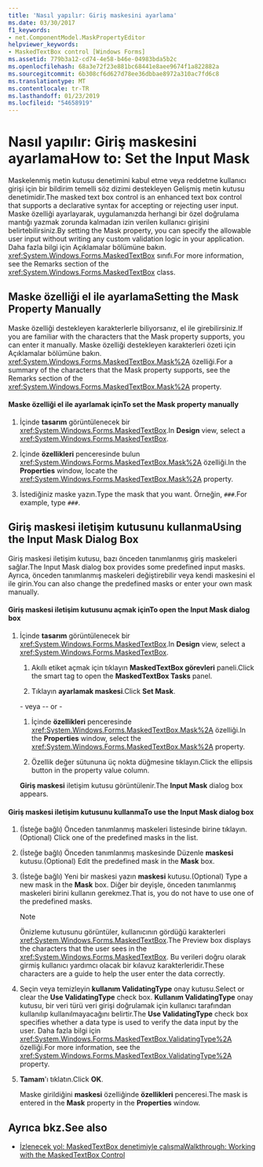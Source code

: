 ```yaml
---
title: 'Nasıl yapılır: Giriş maskesini ayarlama'
ms.date: 03/30/2017
f1_keywords:
- net.ComponentModel.MaskPropertyEditor
helpviewer_keywords:
- MaskedTextBox control [Windows Forms]
ms.assetid: 779b3a12-cd74-4e58-b46e-04983bda5b2c
ms.openlocfilehash: 68a3e72f23e881bc68441e8aee9674f1a822882a
ms.sourcegitcommit: 6b308cf6d627d78ee36dbbae8972a310ac7fd6c8
ms.translationtype: MT
ms.contentlocale: tr-TR
ms.lasthandoff: 01/23/2019
ms.locfileid: "54658919"
---
```

# <a name="how-to-set-the-input-mask"></a><span data-ttu-id="cc610-102">Nasıl yapılır: Giriş maskesini ayarlama</span><span class="sxs-lookup"><span data-stu-id="cc610-102">How to: Set the Input Mask</span></span>
<span data-ttu-id="cc610-103">Maskelenmiş metin kutusu denetimini kabul etme veya reddetme kullanıcı girişi için bir bildirim temelli söz dizimi destekleyen Gelişmiş metin kutusu denetimidir.</span><span class="sxs-lookup"><span data-stu-id="cc610-103">The masked text box control is an enhanced text box control that supports a declarative syntax for accepting or rejecting user input.</span></span> <span data-ttu-id="cc610-104">Maske özelliği ayarlayarak, uygulamanızda herhangi bir özel doğrulama mantığı yazmak zorunda kalmadan izin verilen kullanıcı girişini belirtebilirsiniz.</span><span class="sxs-lookup"><span data-stu-id="cc610-104">By setting the Mask property, you can specify the allowable user input without writing any custom validation logic in your application.</span></span> <span data-ttu-id="cc610-105">Daha fazla bilgi için Açıklamalar bölümüne bakın. <xref:System.Windows.Forms.MaskedTextBox> sınıfı.</span><span class="sxs-lookup"><span data-stu-id="cc610-105">For more information, see the Remarks section of the <xref:System.Windows.Forms.MaskedTextBox> class.</span></span>  
  
## <a name="setting-the-mask-property-manually"></a><span data-ttu-id="cc610-106">Maske özelliği el ile ayarlama</span><span class="sxs-lookup"><span data-stu-id="cc610-106">Setting the Mask Property Manually</span></span>  
 <span data-ttu-id="cc610-107">Maske özelliği destekleyen karakterlerle biliyorsanız, el ile girebilirsiniz.</span><span class="sxs-lookup"><span data-stu-id="cc610-107">If you are familiar with the characters that the Mask property supports, you can enter it manually.</span></span> <span data-ttu-id="cc610-108">Maske özelliği destekleyen karakterleri özeti için Açıklamalar bölümüne bakın. <xref:System.Windows.Forms.MaskedTextBox.Mask%2A> özelliği.</span><span class="sxs-lookup"><span data-stu-id="cc610-108">For a summary of the characters that the Mask property supports, see the Remarks section of the <xref:System.Windows.Forms.MaskedTextBox.Mask%2A> property.</span></span>  
  
#### <a name="to-set-the-mask-property-manually"></a><span data-ttu-id="cc610-109">Maske özelliği el ile ayarlamak için</span><span class="sxs-lookup"><span data-stu-id="cc610-109">To set the Mask property manually</span></span>  
  
1.  <span data-ttu-id="cc610-110">İçinde **tasarım** görüntülenecek bir <xref:System.Windows.Forms.MaskedTextBox>.</span><span class="sxs-lookup"><span data-stu-id="cc610-110">In **Design** view, select a <xref:System.Windows.Forms.MaskedTextBox>.</span></span>  
  
2.  <span data-ttu-id="cc610-111">İçinde **özellikleri** penceresinde bulun <xref:System.Windows.Forms.MaskedTextBox.Mask%2A> özelliği.</span><span class="sxs-lookup"><span data-stu-id="cc610-111">In the **Properties** window, locate the <xref:System.Windows.Forms.MaskedTextBox.Mask%2A> property.</span></span>  
  
3.  <span data-ttu-id="cc610-112">İstediğiniz maske yazın.</span><span class="sxs-lookup"><span data-stu-id="cc610-112">Type the mask that you want.</span></span> <span data-ttu-id="cc610-113">Örneğin, `###`.</span><span class="sxs-lookup"><span data-stu-id="cc610-113">For example, type `###`.</span></span>  
  
## <a name="using-the-input-mask-dialog-box"></a><span data-ttu-id="cc610-114">Giriş maskesi iletişim kutusunu kullanma</span><span class="sxs-lookup"><span data-stu-id="cc610-114">Using the Input Mask Dialog Box</span></span>  
 <span data-ttu-id="cc610-115">Giriş maskesi iletişim kutusu, bazı önceden tanımlanmış giriş maskeleri sağlar.</span><span class="sxs-lookup"><span data-stu-id="cc610-115">The Input Mask dialog box provides some predefined input masks.</span></span> <span data-ttu-id="cc610-116">Ayrıca, önceden tanımlanmış maskeleri değiştirebilir veya kendi maskesini el ile girin.</span><span class="sxs-lookup"><span data-stu-id="cc610-116">You can also change the predefined masks or enter your own mask manually.</span></span>  
  
#### <a name="to-open-the-input-mask-dialog-box"></a><span data-ttu-id="cc610-117">Giriş maskesi iletişim kutusunu açmak için</span><span class="sxs-lookup"><span data-stu-id="cc610-117">To open the Input Mask dialog box</span></span>  
  
1.  <span data-ttu-id="cc610-118">İçinde **tasarım** görüntülenecek bir <xref:System.Windows.Forms.MaskedTextBox>.</span><span class="sxs-lookup"><span data-stu-id="cc610-118">In **Design** view, select a <xref:System.Windows.Forms.MaskedTextBox>.</span></span>  
  
    1.  <span data-ttu-id="cc610-119">Akıllı etiket açmak için tıklayın **MaskedTextBox görevleri** paneli.</span><span class="sxs-lookup"><span data-stu-id="cc610-119">Click the smart tag to open the **MaskedTextBox Tasks** panel.</span></span>  
  
    2.  <span data-ttu-id="cc610-120">Tıklayın **ayarlamak maskesi**.</span><span class="sxs-lookup"><span data-stu-id="cc610-120">Click **Set Mask**.</span></span>  
  
     <span data-ttu-id="cc610-121">\- veya -</span><span class="sxs-lookup"><span data-stu-id="cc610-121">\- or -</span></span>  
  
    1.  <span data-ttu-id="cc610-122">İçinde **özellikleri** penceresinde <xref:System.Windows.Forms.MaskedTextBox.Mask%2A> özelliği.</span><span class="sxs-lookup"><span data-stu-id="cc610-122">In the **Properties** window, select the <xref:System.Windows.Forms.MaskedTextBox.Mask%2A> property.</span></span>  
  
    2.  <span data-ttu-id="cc610-123">Özellik değer sütununa üç nokta düğmesine tıklayın.</span><span class="sxs-lookup"><span data-stu-id="cc610-123">Click the ellipsis button in the property value column.</span></span>  
  
     <span data-ttu-id="cc610-124">**Giriş maskesi** iletişim kutusu görüntülenir.</span><span class="sxs-lookup"><span data-stu-id="cc610-124">The **Input Mask** dialog box appears.</span></span>  
  
#### <a name="to-use-the-input-mask-dialog-box"></a><span data-ttu-id="cc610-125">Giriş maskesi iletişim kutusunu kullanma</span><span class="sxs-lookup"><span data-stu-id="cc610-125">To use the Input Mask dialog box</span></span>  
  
1.  <span data-ttu-id="cc610-126">(İsteğe bağlı) Önceden tanımlanmış maskeleri listesinde birine tıklayın.</span><span class="sxs-lookup"><span data-stu-id="cc610-126">(Optional) Click one of the predefined masks in the list.</span></span>  
  
2.  <span data-ttu-id="cc610-127">(İsteğe bağlı) Önceden tanımlanmış maskesinde Düzenle **maskesi** kutusu.</span><span class="sxs-lookup"><span data-stu-id="cc610-127">(Optional) Edit the predefined mask in the **Mask** box.</span></span>  
  
3.  <span data-ttu-id="cc610-128">(İsteğe bağlı) Yeni bir maskesi yazın **maskesi** kutusu.</span><span class="sxs-lookup"><span data-stu-id="cc610-128">(Optional) Type a new mask in the **Mask** box.</span></span> <span data-ttu-id="cc610-129">Diğer bir deyişle, önceden tanımlanmış maskeleri birini kullanın gerekmez.</span><span class="sxs-lookup"><span data-stu-id="cc610-129">That is, you do not have to use one of the predefined masks.</span></span>  
  
    > [!NOTE]
    >  <span data-ttu-id="cc610-130">Önizleme kutusunu görüntüler, kullanıcının gördüğü karakterleri <xref:System.Windows.Forms.MaskedTextBox>.</span><span class="sxs-lookup"><span data-stu-id="cc610-130">The Preview box displays the characters that the user sees in the <xref:System.Windows.Forms.MaskedTextBox>.</span></span> <span data-ttu-id="cc610-131">Bu verileri doğru olarak girmiş kullanıcı yardımcı olacak bir kılavuz karakterleridir.</span><span class="sxs-lookup"><span data-stu-id="cc610-131">These characters are a guide to help the user enter the data correctly.</span></span>  
  
4.  <span data-ttu-id="cc610-132">Seçin veya temizleyin **kullanım ValidatingType** onay kutusu.</span><span class="sxs-lookup"><span data-stu-id="cc610-132">Select or clear the **Use ValidatingType** check box.</span></span> <span data-ttu-id="cc610-133">**Kullanım ValidatingType** onay kutusu, bir veri türü veri girişi doğrulamak için kullanıcı tarafından kullanılıp kullanılmayacağını belirtir.</span><span class="sxs-lookup"><span data-stu-id="cc610-133">The **Use ValidatingType** check box specifies whether a data type is used to verify the data input by the user.</span></span> <span data-ttu-id="cc610-134">Daha fazla bilgi için <xref:System.Windows.Forms.MaskedTextBox.ValidatingType%2A> özelliği.</span><span class="sxs-lookup"><span data-stu-id="cc610-134">For more information, see the <xref:System.Windows.Forms.MaskedTextBox.ValidatingType%2A> property.</span></span>  
  
5.  <span data-ttu-id="cc610-135">**Tamam**'ı tıklatın.</span><span class="sxs-lookup"><span data-stu-id="cc610-135">Click **OK**.</span></span>  
  
     <span data-ttu-id="cc610-136">Maske girildiğini **maskesi** özelliğinde **özellikleri** penceresi.</span><span class="sxs-lookup"><span data-stu-id="cc610-136">The mask is entered in the **Mask** property in the **Properties** window.</span></span>  
  
## <a name="see-also"></a><span data-ttu-id="cc610-137">Ayrıca bkz.</span><span class="sxs-lookup"><span data-stu-id="cc610-137">See also</span></span>
- [<span data-ttu-id="cc610-138">İzlenecek yol: MaskedTextBox denetimiyle çalışma</span><span class="sxs-lookup"><span data-stu-id="cc610-138">Walkthrough: Working with the MaskedTextBox Control</span></span>](../../../../docs/framework/winforms/controls/walkthrough-working-with-the-maskedtextbox-control.md)
